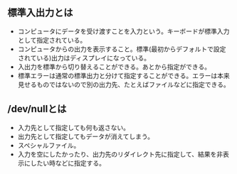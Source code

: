 ## 標準入出力とは
- コンピュータにデータを受け渡すことを入力という。キーボードが標準入力として指定されている。
- コンピュータからの出力を表示すること。標準(最初からデフォルトで設定されている)出力はディスプレイになっている。
- 入出力を標準から切り替えることができる。あとから指定ができる。
- 標準エラーは通常の標準出力と分けて指定することができる。エラーは本来見せるものではないので別の出力先、たとえばファイルなどに指定できる。

## /dev/nullとは
- 入力先として指定しても何も返さない。
- 出力先として指定してもデータが消えてしまう。
- スペシャルファイル。
- 入力を空にしたかったり、出力先のリダイレクト先に指定して、結果を非表示にしたい時などに指定する。
